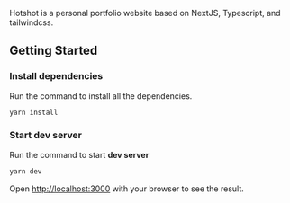 Hotshot is a personal portfolio website based on NextJS, Typescript, and tailwindcss.

## Getting Started

### Install dependencies

Run the command to install all the dependencies.

```bash
yarn install
```

### Start dev server

Run the command to start **dev server**

```bash
yarn dev
```

Open [http://localhost:3000](http://localhost:3000) with your browser to see the result.
